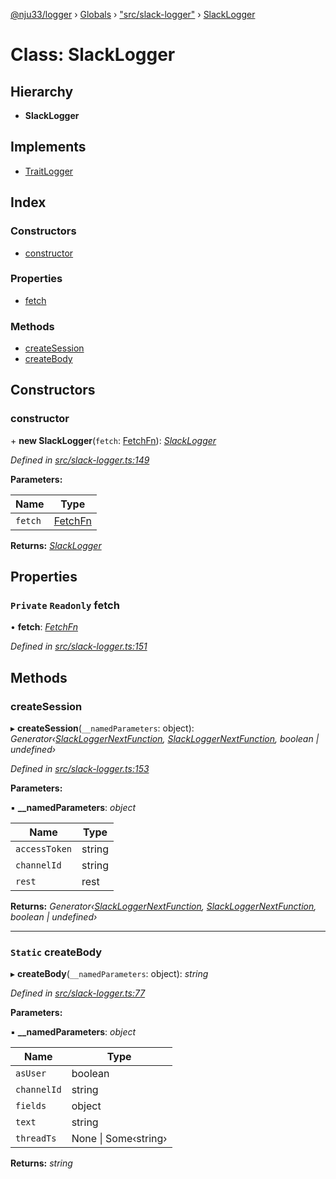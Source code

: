 [@nju33/logger](../README.md) › [Globals](../globals.md) › ["src/slack-logger"](../modules/_src_slack_logger_.md) › [SlackLogger](_src_slack_logger_.slacklogger.md)

# Class: SlackLogger

## Hierarchy

* **SlackLogger**

## Implements

* [TraitLogger](../interfaces/_src_logger_.traitlogger.md)

## Index

### Constructors

* [constructor](_src_slack_logger_.slacklogger.md#constructor)

### Properties

* [fetch](_src_slack_logger_.slacklogger.md#private-readonly-fetch)

### Methods

* [createSession](_src_slack_logger_.slacklogger.md#createsession)
* [createBody](_src_slack_logger_.slacklogger.md#static-createbody)

## Constructors

###  constructor

\+ **new SlackLogger**(`fetch`: [FetchFn](../modules/_src_logger_.md#fetchfn)): *[SlackLogger](_src_slack_logger_.slacklogger.md)*

*Defined in [src/slack-logger.ts:149](https://github.com/nju33/logger/blob/1e8320c/src/slack-logger.ts#L149)*

**Parameters:**

Name | Type |
------ | ------ |
`fetch` | [FetchFn](../modules/_src_logger_.md#fetchfn) |

**Returns:** *[SlackLogger](_src_slack_logger_.slacklogger.md)*

## Properties

### `Private` `Readonly` fetch

• **fetch**: *[FetchFn](../modules/_src_logger_.md#fetchfn)*

*Defined in [src/slack-logger.ts:151](https://github.com/nju33/logger/blob/1e8320c/src/slack-logger.ts#L151)*

## Methods

###  createSession

▸ **createSession**(`__namedParameters`: object): *Generator‹[SlackLoggerNextFunction](../modules/_src_slack_logger_.md#slackloggernextfunction), [SlackLoggerNextFunction](../modules/_src_slack_logger_.md#slackloggernextfunction), boolean | undefined›*

*Defined in [src/slack-logger.ts:153](https://github.com/nju33/logger/blob/1e8320c/src/slack-logger.ts#L153)*

**Parameters:**

▪ **__namedParameters**: *object*

Name | Type |
------ | ------ |
`accessToken` | string |
`channelId` | string |
`rest` | rest |

**Returns:** *Generator‹[SlackLoggerNextFunction](../modules/_src_slack_logger_.md#slackloggernextfunction), [SlackLoggerNextFunction](../modules/_src_slack_logger_.md#slackloggernextfunction), boolean | undefined›*

___

### `Static` createBody

▸ **createBody**(`__namedParameters`: object): *string*

*Defined in [src/slack-logger.ts:77](https://github.com/nju33/logger/blob/1e8320c/src/slack-logger.ts#L77)*

**Parameters:**

▪ **__namedParameters**: *object*

Name | Type |
------ | ------ |
`asUser` | boolean |
`channelId` | string |
`fields` | object |
`text` | string |
`threadTs` | None &#124; Some‹string› |

**Returns:** *string*
